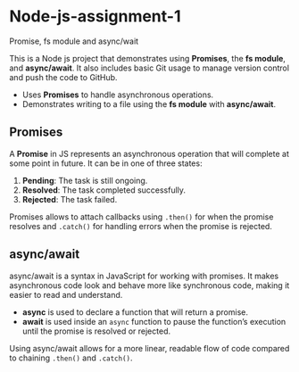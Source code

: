 # Node-js-assignment-1
Promise, fs module and async/wait

This is a  Node js project that demonstrates using **Promises**, the **fs module**, and **async/await**. It also includes basic Git usage to manage version control and push the code to GitHub.

- Uses **Promises** to handle asynchronous operations.
- Demonstrates writing to a file using the **fs module** with **async/await**.

## Promises

A **Promise** in JS represents an asynchronous operation that will complete at some point in  future. It can be in one of three states:

1. **Pending**: The task is still ongoing.
2. **Resolved**: The task completed successfully.
3. **Rejected**: The task failed.

Promises allows to attach callbacks using `.then()` for when the promise resolves and `.catch()` for handling errors when the promise is rejected.

## async/await

async/await is a syntax in JavaScript for working with promises. It makes asynchronous code look and behave more like synchronous code, making it easier to read and understand.

- **async** is used to declare a function that will return a promise.
- **await** is used inside an `async` function to pause the function’s execution until the promise is resolved or rejected.

Using async/await allows for a more linear, readable flow of code compared to chaining `.then()` and `.catch()`.

